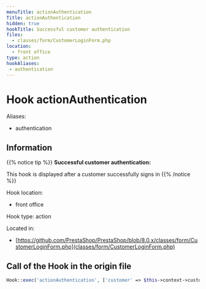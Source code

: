 ```yaml
---
menuTitle: actionAuthentication
Title: actionAuthentication
hidden: true
hookTitle: Successful customer authentication
files:
  - classes/form/CustomerLoginForm.php
location:
  - front office
type: action
hookAliases:
 - authentication
---
```


# Hook actionAuthentication

Aliases: 
 - authentication



## Information

{{% notice tip %}}
**Successful customer authentication:** 

This hook is displayed after a customer successfully signs in
{{% /notice %}}

Hook location:
  - front office

Hook type: action

Located in: 
  - [https://github.com/PrestaShop/PrestaShop/blob/8.0.x/classes/form/CustomerLoginForm.php](classes/form/CustomerLoginForm.php)

## Call of the Hook in the origin file

```php
Hook::exec('actionAuthentication', ['customer' => $this->context->customer])
```